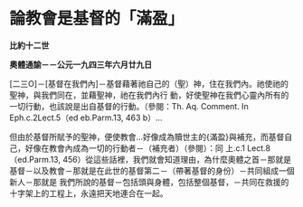 # 論教會是基督的「滿盈」


**比約十二世**

**奧體通諭－－公元一九四三年六月廿九日**





[二三O]－[基督在我們內]－基督藉著祂自己的（聖）神，住在我們內。祂使祂的聖神，與我們同在，並藉聖神，祂在我們內行
動，好使聖神在我們心靈內所有的一切行動，也該說是出自基督的行動。（參閱：Th. Aq. Comment. In Eph.c.2Lect.5（ed
 eb.Parm.13, 463 b）…

但由於基督所賦予的聖神，便使教會…好像成為贖世主的{滿盈}與補充，而基督自己，好像在教會內成為一切的行動者－（補充者）（參閱）：同
上.c.1 Lect.8（ed.Parm.13, 
456）從這些話裡，我們就會知道理由，為什麼奧體之首－那就是基督－以及教會－那就是在此世的基督第二－（帶著基督的身份）－共同組成一個新人－那就是
我們所說的基督－包括頭與身體，包括整個基督，－共同在救援的十字架上的工程上，永遠把天地連合在一起。

